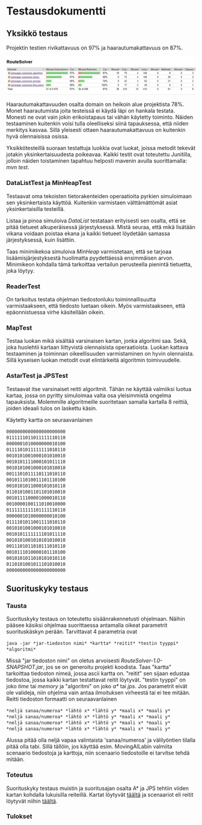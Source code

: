 ﻿# Testausdokumentti

## Yksikkö testaus

Projektin testien rivikattavuus on 97% ja haarautumakattavuus on 87%. 

![testikattavuus](images/testikattavuus.jpg)

Haarautumakattavuuden osalta domain on heikoin alue projektista 78%. Monet haarautumista joita testeissä ei käydä läpi on hankala testata. Monesti ne ovat vain jokin erikoistapaus tai vähän käytetty toiminto. Näiden testaaminen kuitenkin voisi tulla oleelliseksi siinä tapauksessa, että niiden merkitys kasvaa. Sillä yleisesti ottaen haarautumakattavuus on kuitenkin hyvä olennaisissa osissa.

Yksikkötesteillä suoraan testattuja luokkia ovat luokat, joissa metodit tekevät jotakin yksinkertaisuudesta poikeavaa. Kaikki testit ovat toteutettu Junitilla, jolloin näiden toistaminen tapahtuu helposti mavenin avulla suorittamalla: _mvn test_.

### DataListTest ja MinHeapTest

Testaavat oma tekoisten tietorakenteiden operaatioita pyrkien simuloimaan sen yksinkertaista käyttöä. Kuitenkin varmistaen välttämättömät asiat yksinkertaisilla testeillä. 

Listaa ja pinoa simuloiva _DataList_ testataan erityisesti sen osalta, että se pitää tietueet alkuperäisessä järjestyksessä. Mistä seuraa, että mikä lisätään vikana voidaan poistaa ekana ja kaikki tietueet löydetään samassa järjestyksessä, kuin lisättiin. 

Taas minimikekoa simuloiva _MinHeap_ varmistetaan, että se tarjoaa lisäämisjärjestyksestä huolimatta pyydettäessä ensimmäisen arvon. Minimikeon kohdalla tämä tarkoittaa vertailun perusteella pienintä tietuetta, joka löytyy. 

### ReaderTest

On tarkoitus testata ohjelman tiedostonluku toiminnallisuutta varmistaakseen, että tiedosto luetaan oikein. Myös varmistaakseen, että epäonnistuessa virhe käsitellään oikein. 

### MapTest

Testaa luokan mikä sisältää varsinaisen kartan, jonka algoritmi saa. Sekä, joka huolehtii kartaan liittyvistä olennaisista operaatioista. Luokan kattava testaaminen ja toiminnan oikeellisuuden varmistaminen on hyvin olennaista. Sillä kyseisen luokan metodit ovat elintärkeitä algoritmin toimivuudelle. 

### AstarTest ja JPSTest

Testaavat itse varsinaiset reitti algoritmit. Tähän ne käyttää valmiiksi luotua kartaa, jossa on pyritty simuloimaa valta osa yleisimmistä ongelma tapauksista. Molemmille algoritmeille suoritetaan samalla kartalla 8 reittiä, joiden ideaali tulos on laskettu käsin.

Käytetty kartta on seuraavanlainen

```
0000000000000000000000
0111111011011111110110
0000001010000000010100
0111101011111111010110
0010101001000101010010
0010101111000101011110
0010101001000101010010
0011101011110111010110
0010111010011101110100
0010101011000101010110
0110101001101101010010
0010111100001000010110
0010000100111010010000
0111111111101111110110
0000001010000000010100
0111101011001111010110
0010101001000101010010
0010101111111101011110
0010101001010101010010
0011101011010111010110
0010111010000101110100
0010101011010101010110
0110101001011101010010
0000000000000000000000
```

## Suorituskyky testaus

### Tausta

Suorituskyky testaus on toteutettu sisäänrakennetusti ohjelmaan. Näihin pääsee käsiksi ohjelmaa suorittaessa antamalla oikeat parametrit suorituskäskyn perään. Tarvittavat 4 parametria ovat

```
java -jar *jar-tiedoston nimi* *kartta* *reitit* *testin tyyppi* *algoritmi*
```

Missä "jar tiedoston nimi" on oletus arvoisesti _RouteSolver-1.0-SNAPSHOT.jar_, jos se on generoitu projekti koodista. Taas "kartta" tarkoittaa tiedoston nimeä, jossa ascii kartta on. "reitit" sen sijaan edustaa tiedostoa, jossa kaikki kartan testattavat reitit löytyvät. "testin tyyppi" on joko _time_ tai _memory_ ja "algoritmi" on joko _a*_ tai _jps_. Jos parametrit eivät ole valideja, niin ohjelma vain antaa ilmoituksen virheestä tai ei tee mitään. Reitti tiedoston formaatti on seuraavanlainen

```
*neljä sanaa/numeroa* *lähtö x* *lähtö y* *maali x* *maali y*
*neljä sanaa/numeroa* *lähtö x* *lähtö y* *maali x* *maali y*
*neljä sanaa/numeroa* *lähtö x* *lähtö y* *maali x* *maali y*
*neljä sanaa/numeroa* *lähtö x* *lähtö y* *maali x* *maali y*
```

Alussa pitää olla neljä vapaa valintaista 'sanaa/numeroa' ja välilyöntien tilalla pitää olla tabi. Sillä tällöin, jos käyttää esim. MovingAILabin valmiita scenaario tiedostoja ja karttoja, niin scenaario tiedostoille ei tarvitse tehdä mitään.

### Toteutus

Suorituskyky testaus muistin ja suoritusajan osalta A* ja JPS tehtiin viiden kartan kohdalla lukuisilla reiteillä. Kartat löytyvät [täältä](https://github.com/Jhoneagle/RouteSolver/blob/master/documentation/performanceMaps) ja scenaariot eli reitit löytyvät niihin [täältä](https://github.com/Jhoneagle/RouteSolver/blob/master/documentation/performanceRoutes).

### Tulokset



